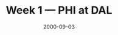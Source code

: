 ---
layout: game
title: Week 1 — PHI at DAL
season: 2000
game_id: 2000_01_PHI_DAL
week: 1
date: 2000-09-03
home_team: DAL
away_team: PHI
final_home: 14
final_away: 41
pbp_url: /assets/data/pbp/2000/2000_01_PHI_DAL.csv.gz
---